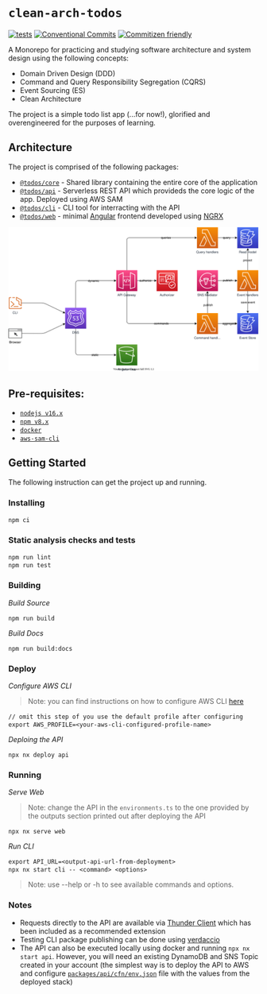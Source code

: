 # `clean-arch-todos`

[![tests](https://github.com/alexx666/clean-arch-todos/actions/workflows/tests.yml/badge.svg)](https://github.com/alexx666/clean-arch-todos/actions/workflows/tests.yml)
[![Conventional Commits](https://img.shields.io/badge/Conventional%20Commits-1.0.0-%23FE5196?logo=conventionalcommits&logoColor=white)](https://conventionalcommits.org)
[![Commitizen friendly](https://img.shields.io/badge/commitizen-friendly-brightgreen.svg)](http://commitizen.github.io/cz-cli/)

A Monorepo for practicing and studying software architecture and system design using the following concepts:

- Domain Driven Design (DDD)
- Command and Query Responsibility Segregation (CQRS)
- Event Sourcing (ES)
- Clean Architecture

The project is a simple todo list app (...for now!), glorified and overengineered for the purposes of learning.

## Architecture

The project is comprised of the following packages:

- [`@todos/core`](../packages/core/README.md) - Shared library containing the entire core of the application
- [`@todos/api`](../packages/api/README.md) - Serverless REST API which provideds the core logic of the app. Deployed using AWS SAM
- [`@todos/cli`](../packages/cli/README.md) - CLI tool for interracting with the API
- [`@todos/web`](../packages/web/) - minimal [Angular](https://angular.io/) frontend developed using [NGRX](https://ngrx.io/)

![architecture](./images/architecture.drawio.svg)

## Pre-requisites:

- [`nodejs v16.x`](https://nodejs.org/es/download/)
- [`npm v8.x`](https://docs.npmjs.com/downloading-and-installing-node-js-and-npm)
- [`docker`](https://docs.docker.com/engine/install/)
- [`aws-sam-cli`](https://docs.aws.amazon.com/serverless-application-model/latest/developerguide/install-sam-cli.html#install-sam-cli-instructions)

## Getting Started

The following instruction can get the project up and running.

### Installing

```
npm ci
```

### Static analysis checks and tests

```
npm run lint
npm run test
```

### Building

_Build Source_

```
npm run build
```

_Build Docs_

```
npm run build:docs
```

### Deploy

_Configure AWS CLI_

> Note: you can find instructions on how to configure AWS CLI [here](https://docs.aws.amazon.com/cli/latest/userguide/getting-started-quickstart.html)

```
// omit this step of you use the default profile after configuring
export AWS_PROFILE=<your-aws-cli-configured-profile-name>
```

_Deploing the API_

```
npx nx deploy api
```

### Running

_Serve Web_

> Note: change the API in the `environments.ts` to the one provided by the outputs section printed out after deploying the API

```
npx nx serve web
```

_Run CLI_

```
export API_URL=<output-api-url-from-deployment>
npx nx start cli -- <command> <options>
```

> Note: use --help or -h to see available commands and options.

### Notes

- Requests directly to the API are available via [Thunder Client](https://www.thunderclient.com/) which has been included as a recommended extension
- Testing CLI package publishing can be done using [verdaccio](https://verdaccio.org/)
- The API can also be executed locally using docker and running `npx nx start api`. However, you will need an existing DynamoDB and SNS Topic created in your account (the simplest way is to deploy the API to AWS and configure [`packages/api/cfn/env.json`](../packages/api/cfn/env.json) file with the values from the deployed stack)
